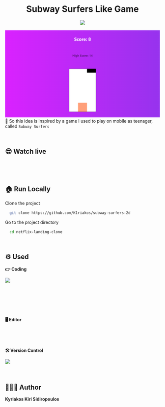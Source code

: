 <h1 align=center>Subway Surfers Like Game</h1>

<p align=center>
<img width="180" src="https://upload.wikimedia.org/wikipedia/en/b/b9/Subway_Surfers_app_logo.png">
</p>

![demo-1](demo-1.png)
📌 So this idea is inspired by a game I used to play on mobile as teenager, called `Subway Surfers`

<br>

## 😎 Watch live

[![<img src="https://img.shields.io/badge/website-000000?style=for-the-badge&logo=About.me&logoColor=white" />](https://img.shields.io/badge/website-000000?style=for-the-badge&logo=About.me&logoColor=white)](https://beautiful-blini-e47329.netlify.app)

<br>

## 🏠 Run Locally

Clone the project

```bash
  git clone https://github.com/K1riakos/subway-surfers-2d
```

Go to the project directory

```bash
  cd netflix-landing-clone
```

<br>

## ⚙️ Used

**👉 Coding**

![<img src="https://img.shields.io/badge/CSS3-1572B6?style=for-the-badge&logo=css3&logoColor=white" /> ](https://img.shields.io/badge/HTML5-E34F26?style=for-the-badge&logo=html5&logoColor=white)

![<img src="https://img.shields.io/badge/CSS3-1572B6?style=for-the-badge&logo=css3&logoColor=white" />](https://img.shields.io/badge/CSS3-1572B6?style=for-the-badge&logo=css3&logoColor=white)

![<img src="https://img.shields.io/badge/JavaScript-323330?style=for-the-badge&logo=javascript&logoColor=F7DF1E" />](https://img.shields.io/badge/JavaScript-323330?style=for-the-badge&logo=javascript&logoColor=F7DF1E)

<br>

**🖥️ Editor**

![<img src="https://img.shields.io/badge/VSCode-0078D4?style=for-the-badge&logo=visual%20studio%20code&logoColor=white" />](https://img.shields.io/badge/VSCode-0078D4?style=for-the-badge&logo=visual%20studio%20code&logoColor=white)

<br>

**🛠️ Version Control**

![ <img src="https://img.shields.io/badge/GitHub-100000?style=for-the-badge&logo=github&logoColor=white" /> ](https://img.shields.io/badge/GitHub-100000?style=for-the-badge&logo=github&logoColor=white)

<br>

## 🙋🏻‍♂️ Author

**Kyriakos Kiri Sidiropoulos**
